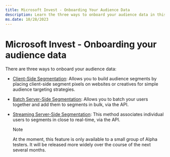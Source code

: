```yaml
---
title: Microsoft Invest - Onboarding Your Audience Data
description: Learn the three ways to onboard your audience data in this page.
ms.date: 10/28/2023
---
```



# Microsoft Invest - Onboarding your audience data

There are three ways to onboard your audience data:

- [Client-Side Segmentation](client-side-segmentation.md): Allows you to build audience segments by placing client-side segment pixels on websites or creatives for simple audience targeting strategies.
- [Batch Server-Side Segmentation](../digital-platform-api/batch-server-side-segmentation.md): Allows you to batch your users together and add them to segments in bulk, via the API.
- [Streaming Server-Side Segmentation](../digital-platform-api/streaming-server-side-segmentation.md): This method associates individual users to segments in close to real-time, via the API.

   > [!NOTE]
   > At the moment, this feature is only available to a small group of Alpha testers. It will be released more widely over the course of the next several months.

